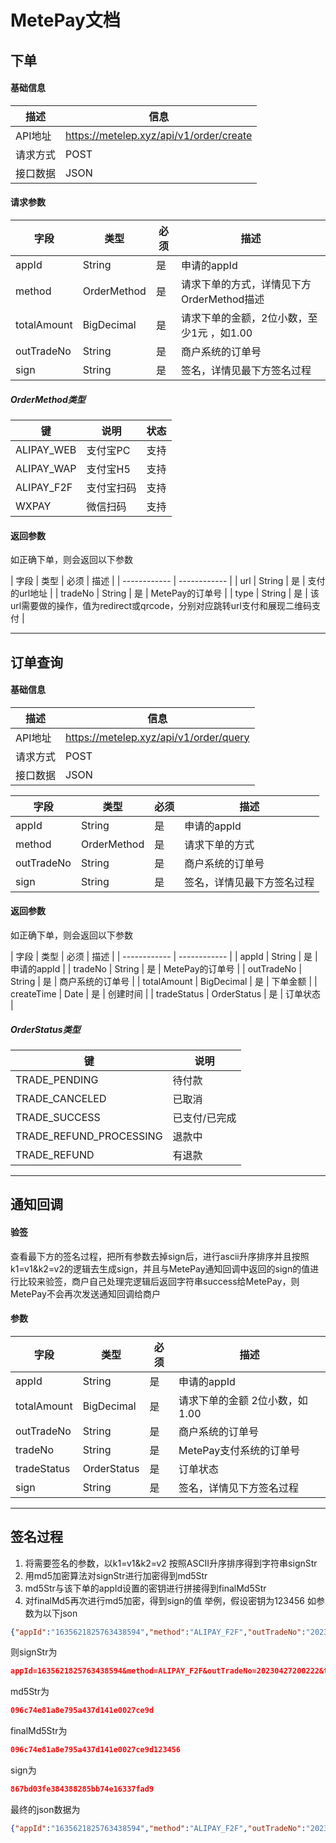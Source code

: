 # MetePay文档

## 下单

#### 基础信息

| 描述     | 信息                                    |
| -------- | --------------------------------------- |
| API地址  | https://metelep.xyz/api/v1/order/create |
| 请求方式 | POST                                    |
| 接口数据 | JSON                                    |

#### 请求参数

| 字段        | 类型        | 必须 | 描述                                      |
| ----------- | ----------- | ---- | ----------------------------------------- |
| appId       | String      | 是   | 申请的appId                               |
| method      | OrderMethod | 是   | 请求下单的方式，详情见下方OrderMethod描述 |
| totalAmount | BigDecimal  | 是   | 请求下单的金额，2位小数，至少1元 ，如1.00 |
| outTradeNo  | String      | 是   | 商户系统的订单号                          |
| sign        | String      | 是   | 签名，详情见最下方签名过程                |

##### OrderMethod类型

| 键         | 说明       | 状态   |
| ---------- | ---------- | ------ |
| ALIPAY_WEB | 支付宝PC   | 支持 |
| ALIPAY_WAP | 支付宝H5   | 支持 |
| ALIPAY_F2F | 支付宝扫码 | 支持   |
| WXPAY      | 微信扫码   | 支持   |

#### 返回参数

如正确下单，则会返回以下参数

|  字段 |  类型  |  必须  |  描述  |
| ------------ | ------------ |
| url  | String | 是 | 支付的url地址   |
| tradeNo  | String | 是 | MetePay的订单号   |
| type  |  String | 是 | 该url需要做的操作，值为redirect或qrcode，分别对应跳转url支付和展现二维码支付  |

---

## 订单查询

#### 基础信息

| 描述     | 信息                                   |
| -------- | -------------------------------------- |
| API地址  | https://metelep.xyz/api/v1/order/query |
| 请求方式 | POST                                   |
| 接口数据 | JSON                                   |

| 字段       | 类型        | 必须 | 描述                       |
| ---------- | ----------- | ---- | -------------------------- |
| appId      | String      | 是   | 申请的appId                |
| method     | OrderMethod | 是   | 请求下单的方式             |
| outTradeNo | String      | 是   | 商户系统的订单号           |
| sign       | String      | 是   | 签名，详情见最下方签名过程 |

#### 返回参数

如正确下单，则会返回以下参数

|  字段 |  类型  |  必须  |  描述  |
| ------------ | ------------ |
| appId | String | 是 | 申请的appId |
| tradeNo  | String | 是 | MetePay的订单号   |
| outTradeNo | String | 是 | 商户系统的订单号 |
| totalAmount | BigDecimal | 是 | 下单金额 |
| createTime | Date | 是 | 创建时间 |
| tradeStatus  |  OrderStatus | 是 | 订单状态  |

##### OrderStatus类型

| 键                      | 说明          |
| ----------------------- | ------------- |
| TRADE_PENDING           | 待付款        |
| TRADE_CANCELED          | 已取消        |
| TRADE_SUCCESS           | 已支付/已完成 |
| TRADE_REFUND_PROCESSING | 退款中        |
| TRADE_REFUND            | 有退款        |

---

## 通知回调

#### 验签

查看最下方的签名过程，把所有参数去掉sign后，进行ascii升序排序并且按照k1=v1&k2=v2的逻辑去生成sign，并且与MetePay通知回调中返回的sign的值进行比较来验签，商户自己处理完逻辑后返回字符串success给MetePay，则MetePay不会再次发送通知回调给商户

#### 参数

| 字段        | 类型        | 必须 | 描述                           |
| ----------- | ----------- | ---- | ------------------------------ |
| appId       | String      | 是   | 申请的appId                    |
| totalAmount | BigDecimal  | 是   | 请求下单的金额 2位小数，如1.00 |
| outTradeNo  | String      | 是   | 商户系统的订单号               |
| tradeNo     | String      | 是   | MetePay支付系统的订单号        |
| tradeStatus | OrderStatus | 是   | 订单状态                       |
| sign        | String      | 是   | 签名，详情见下方签名过程       |

---

## 签名过程

1. 将需要签名的参数，以k1=v1&k2=v2 按照ASCII升序排序得到字符串signStr
2. 用md5加密算法对signStr进行加密得到md5Str
3. md5Str与该下单的appId设置的密钥进行拼接得到finalMd5Str
4. 对finalMd5再次进行md5加密，得到sign的值
   举例，假设密钥为123456
   如参数为以下json

```json
{"appId":"1635621825763438594","method":"ALIPAY_F2F","outTradeNo":"20230427200222","totalAmount":"1.00"}
```

则signStr为

```json
appId=1635621825763438594&method=ALIPAY_F2F&outTradeNo=20230427200222&totalAmount=1.00
```

md5Str为

```json
096c74e81a8e795a437d141e0027ce9d
```

finalMd5Str为

```json
096c74e81a8e795a437d141e0027ce9d123456
```

sign为

```json
867bd03fe384388285bb74e16337fad9
```

最终的json数据为

```json
{"appId":"1635621825763438594","method":"ALIPAY_F2F","outTradeNo":"20230427200222","sign":"867bd03fe384388285bb74e16337fad9","totalAmount":"1.00"}
```
